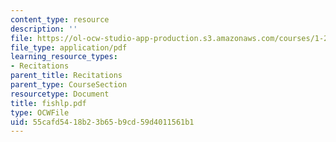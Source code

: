 ```yaml
---
content_type: resource
description: ''
file: https://ol-ocw-studio-app-production.s3.amazonaws.com/courses/1-224j-carrier-systems-fall-2003/55cafd5418b23b65b9cd59d4011561b1_fishlp.pdf
file_type: application/pdf
learning_resource_types:
- Recitations
parent_title: Recitations
parent_type: CourseSection
resourcetype: Document
title: fishlp.pdf
type: OCWFile
uid: 55cafd54-18b2-3b65-b9cd-59d4011561b1
---
```

